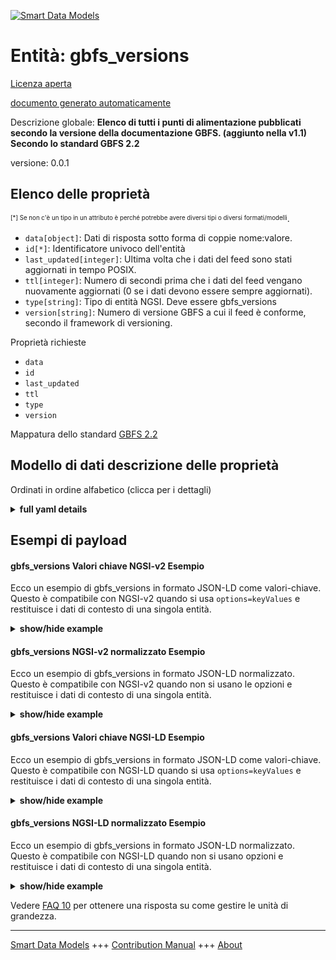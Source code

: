 <!-- 10-Header -->  
[![Smart Data Models](https://smartdatamodels.org/wp-content/uploads/2022/01/SmartDataModels_logo.png "Logo")](https://smartdatamodels.org)  
Entità: gbfs_versions  
=====================<!-- /10-Header -->  
<!-- 15-License -->  
[Licenza aperta](https://github.com/smart-data-models//dataModel.GBFS/blob/master/gbfs_versions/LICENSE.md)  
[documento generato automaticamente](https://docs.google.com/presentation/d/e/2PACX-1vTs-Ng5dIAwkg91oTTUdt8ua7woBXhPnwavZ0FxgR8BsAI_Ek3C5q97Nd94HS8KhP-r_quD4H0fgyt3/pub?start=false&loop=false&delayms=3000#slide=id.gb715ace035_0_60)  
<!-- /15-License -->  
<!-- 20-Description -->  
Descrizione globale: **Elenco di tutti i punti di alimentazione pubblicati secondo la versione della documentazione GBFS. (aggiunto nella v1.1) Secondo lo standard GBFS 2.2**  
versione: 0.0.1  
<!-- /20-Description -->  
<!-- 30-PropertiesList -->  

## Elenco delle proprietà  

<sup><sub>[*] Se non c'è un tipo in un attributo è perché potrebbe avere diversi tipi o diversi formati/modelli</sub></sup>.  
- `data[object]`: Dati di risposta sotto forma di coppie nome:valore.  - `id[*]`: Identificatore univoco dell'entità  - `last_updated[integer]`: Ultima volta che i dati del feed sono stati aggiornati in tempo POSIX.  - `ttl[integer]`: Numero di secondi prima che i dati del feed vengano nuovamente aggiornati (0 se i dati devono essere sempre aggiornati).  - `type[string]`: Tipo di entità NGSI. Deve essere gbfs_versions  - `version[string]`: Numero di versione GBFS a cui il feed è conforme, secondo il framework di versioning.  <!-- /30-PropertiesList -->  
<!-- 35-RequiredProperties -->  
Proprietà richieste  
- `data`  - `id`  - `last_updated`  - `ttl`  - `type`  - `version`  <!-- /35-RequiredProperties -->  
<!-- 40-RequiredProperties -->  
Mappatura dello standard [GBFS 2.2](https://github.com/NABSA/gbfs/blob/v2.2/gbfs.md)  
<!-- /40-RequiredProperties -->  
<!-- 50-DataModelHeader -->  
## Modello di dati descrizione delle proprietà  
Ordinati in ordine alfabetico (clicca per i dettagli)  
<!-- /50-DataModelHeader -->  
<!-- 60-ModelYaml -->  
<details><summary><strong>full yaml details</strong></summary>    
```yaml  
gbfs_versions:    
  description: 'Lists all feed endpoints published according to version sof the GBFS documentation. (added in v1.1) According to the Standard GBFS 2.2'    
  properties:    
    data:    
      additionalProperties: false    
      description: 'Response data in the form of name:value pairs.'    
      properties:    
        versions:    
          description: 'Contains one object, as defined below, for each of the available versions of a feed. The array must be sorted by increasing MAJOR and MINOR version number.'    
          items:    
            properties:    
              url:    
                description: 'URL of the corresponding gbfs.json endpoint'    
                format: uri    
                type: string    
              version:    
                description: 'The semantic version of the feed in the form X.Y'    
                enum:    
                  - 1.1-RC    
                  - 1.1    
                  - 2.0-RC    
                  - 2.0    
                  - 2.1-RC    
                  - 2.1-RC2    
                  - 2.1    
                  - 2.2    
                  - 3.0-RC    
                  - 3.0    
                type: string    
            required:    
              - version    
              - url    
            type: object    
          type: array    
      required:    
        - versions    
      type: object    
      x-ngsi:    
        type: Property    
    id:    
      anyOf:    
        - description: 'Property. Identifier format of any NGSI entity'    
          maxLength: 256    
          minLength: 1    
          pattern: ^[\w\-\.\{\}\$\+\*\[\]`|~^@!,:\\]+$    
          type: string    
        - description: 'Property. Identifier format of any NGSI entity'    
          format: uri    
          type: string    
      description: 'Unique identifier of the entity'    
      x-ngsi:    
        type: Property    
    last_updated:    
      description: 'Last time the data in the feed was updated in POSIX time.'    
      minimum: 1450155600    
      type: integer    
      x-ngsi:    
        type: Property    
    ttl:    
      description: 'Number of seconds before the data in the feed will be updated again (0 if the data should always be refreshed).'    
      minimum: 0    
      type: integer    
      x-ngsi:    
        type: Property    
    type:    
      description: 'NGSI entity type. It has to be gbfs_versions'    
      enum:    
        - gbfs_versions    
      type: string    
      x-ngsi:    
        type: Property    
    version:    
      description: 'GBFS version number to which the feed conforms, according to the versioning framework.'    
      enum:    
        - 1.1-RC    
        - 1.1    
        - 2.0-RC    
        - 2.0    
        - 2.1-RC    
        - 2.1    
        - 2.2    
        - 3.0-RC    
        - 3.0    
      type: string    
      x-ngsi:    
        type: Property    
  required:    
    - data    
    - id    
    - last_updated    
    - ttl    
    - type    
    - version    
  type: object    
  x-derived-from: https://github.com/NABSA/gbfs/blob/v2.2/gbfs.md    
  x-disclaimer: 'Redistribution and use in source and binary forms, with or without modification, are permitted  provided that the license conditions are met. Copyleft (c) 2021 Contributors to Smart Data Models Program'    
  x-license-url: https://github.com/smart-data-models/dataModel.GBFS/blob/master/gbfs_versions/LICENSE.md    
  x-model-schema: https://smart-data-models.github.io/dataModel.GBFS/gbfs_versions/schema.json    
  x-model-tags: GBFS    
  x-version: 0.0.1    
```  
</details>    
<!-- /60-ModelYaml -->  
<!-- 70-MiddleNotes -->  
<!-- /70-MiddleNotes -->  
<!-- 80-Examples -->  
## Esempi di payload  
#### gbfs_versions Valori chiave NGSI-v2 Esempio  
Ecco un esempio di gbfs_versions in formato JSON-LD come valori-chiave. Questo è compatibile con NGSI-v2 quando si usa `options=keyValues` e restituisce i dati di contesto di una singola entità.  
<details><summary><strong>show/hide example</strong></summary>    
```json  
{  
  "id": "urn:ngsi-ld:gbfs_versions:id:BZXQ:05985472",  
  "type": "gbfs_versions",  
  "last_updated": 1450156427,  
  "ttl": 576,  
  "version": "2.0",  
  "data": {  
    "versions": [  
      {  
        "version": "3.0-RC",  
        "url": "urn:ngsi-ld:gbfs_versions:url:OOKT:50451777"  
      },  
      {  
        "version": "1.1-RC",  
        "url": "urn:ngsi-ld:gbfs_versions:url:ZPWS:72960398"  
      }  
    ]  
  }  
}  
```  
</details>  
#### gbfs_versions NGSI-v2 normalizzato Esempio  
Ecco un esempio di gbfs_versions in formato JSON-LD normalizzato. Questo è compatibile con NGSI-v2 quando non si usano le opzioni e restituisce i dati di contesto di una singola entità.  
<details><summary><strong>show/hide example</strong></summary>    
```json  
{  
  "id": "urn:ngsi-ld:gbfs_versions:id:BZXQ:05985472",  
  "type": "gbfs_versions",  
  "last_updated": {  
    "type": "Number",  
    "value": 1450156427  
  },  
  "ttl": {  
    "type": "Number",  
    "value": 576  
  },  
  "version": {  
    "type": "Text",  
    "value": "2.0"  
  },  
  "data": {  
    "type": "StructuredValue",  
    "value": {  
      "versions": [  
        {  
          "version": "3.0-RC",  
          "url": "urn:ngsi-ld:gbfs_versions:url:OOKT:50451777"  
        },  
        {  
          "version": "1.1-RC",  
          "url": "urn:ngsi-ld:gbfs_versions:url:ZPWS:72960398"  
        }  
      ]  
    }  
  }  
}  
```  
</details>  
#### gbfs_versions Valori chiave NGSI-LD Esempio  
Ecco un esempio di gbfs_versions in formato JSON-LD come valori-chiave. Questo è compatibile con NGSI-LD quando si usa `options=keyValues` e restituisce i dati di contesto di una singola entità.  
<details><summary><strong>show/hide example</strong></summary>    
```json  
{  
    "id": "urn:ngsi-ld:gbfs_versions:id:BZXQ:05985472",  
    "type": "gbfs_versions",  
    "last_updated": 1450156427,  
    "ttl": 576,  
    "version": "2.0",  
    "data": {  
        "versions": [  
            {  
                "version": "3.0-RC",  
                "url": "urn:ngsi-ld:gbfs_versions:url:OOKT:50451777"  
            },  
            {  
                "version": "1.1-RC",  
                "url": "urn:ngsi-ld:gbfs_versions:url:ZPWS:72960398"  
            }  
        ]  
    },  
    "@context": [  
        "https://smartdatamodels.org/context.jsonld",  
        "https://raw.githubusercontent.com/smart-data-models/dataModel.GBFS/master/context.jsonld"  
    ]  
}  
```  
</details>  
#### gbfs_versions NGSI-LD normalizzato Esempio  
Ecco un esempio di gbfs_versions in formato JSON-LD normalizzato. Questo è compatibile con NGSI-LD quando non si usano opzioni e restituisce i dati di contesto di una singola entità.  
<details><summary><strong>show/hide example</strong></summary>    
```json  
{  
    "id": "urn:ngsi-ld:gbfs_versions:id:BZXQ:05985472",  
    "type": "gbfs_versions",  
    "last_updated": {  
        "type": "Property",  
        "value": 1450156427  
    },  
    "ttl": {  
        "type": "Property",  
        "value": 576  
    },  
    "version": {  
        "type": "Property",  
        "value": "2.0"  
    },  
    "data": {  
        "type": "Property",  
        "value": {  
            "versions": [  
                {  
                    "version": "3.0-RC",  
                    "url": "urn:ngsi-ld:gbfs_versions:url:OOKT:50451777"  
                },  
                {  
                    "version": "1.1-RC",  
                    "url": "urn:ngsi-ld:gbfs_versions:url:ZPWS:72960398"  
                }  
            ]  
        }  
    },  
    "@context": [  
        "https://smartdatamodels.org/context.jsonld",  
        "https://raw.githubusercontent.com/smart-data-models/dataModel.GBFS/master/context.jsonld"  
    ]  
}  
```  
</details><!-- /80-Examples -->  
<!-- 90-FooterNotes -->  
<!-- /90-FooterNotes -->  
<!-- 95-Units -->  
Vedere [FAQ 10](https://smartdatamodels.org/index.php/faqs/) per ottenere una risposta su come gestire le unità di grandezza.  
<!-- /95-Units -->  
<!-- 97-LastFooter -->  
---  
[Smart Data Models](https://smartdatamodels.org) +++ [Contribution Manual](https://bit.ly/contribution_manual) +++ [About](https://bit.ly/Introduction_SDM)<!-- /97-LastFooter -->  
